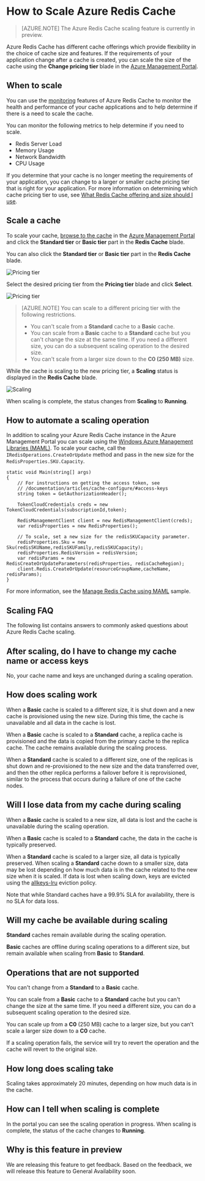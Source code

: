 <properties 
	pageTitle="How to Scale Azure Redis Cache" 
	description="Learn how to scale your Azure Redis Cache instances" 
	services="redis-cache" 
	documentationCenter="" 
	authors="steved0x" 
	manager="dwrede" 
	editor=""/>

<tags
	ms.service="cache"
	ms.date="09/30/2015"
	wacn.date=""/>

# How to Scale Azure Redis Cache

>[AZURE.NOTE] The Azure Redis Cache scaling feature is currently in preview. 

Azure Redis Cache has different cache offerings which provide flexibility in the choice of cache size and features. If the requirements of your application change after a cache is created, you can scale the size of the cache using the **Change pricing tier** blade in the [Azure Management Portal](https://manage.windowsazure.cn).

## When to scale

You can use the [monitoring](/documentation/articles/cache-how-to-monitor) features of Azure Redis Cache to monitor the health and performance of your cache applications and to help determine if there is a need to scale the cache. 

You can monitor the following metrics to help determine if you need to scale.

-	Redis Server Load
-	Memory Usage
-	Network Bandwidth
-	CPU Usage

If you determine that your cache is no longer meeting the requirements of your application, you can change to a larger or smaller cache pricing tier that is right for your application. For more information on determining which cache pricing tier to use, see [What Redis Cache offering and size should I use](/documentation/articles/cache-faq#what-redis-cache-offering-and-size-should-i-use).

## Scale a cache
To scale your cache, [browse to the cache](https://msdn.microsoft.com/zh-cn/library/azure/dn793612.aspx#RedisCacheConfiguration) in the [Azure Management Portal](https://manage.windowsazure.cn) and click the **Standard tier** or **Basic tier** part in the **Redis Cache** blade.

You can also click the **Standard tier** or **Basic tier** part in the **Redis Cache** blade.

![Pricing tier][redis-cache-pricing-tier-part]

Select the desired pricing tier from the **Pricing tier** blade and click **Select**.

![Pricing tier][redis-cache-pricing-tier-blade]

>[AZURE.NOTE] You can scale to a different pricing tier with the following restrictions.
>
>-	You can't scale from a **Standard** cache to a **Basic** cache.
>-	You can scale from a **Basic** cache to a **Standard** cache but you can't change the size at the same time. If you need a different size, you can do a subsequent scaling operation to the desired size.
>-	You can't scale from a larger size down to the **C0 (250 MB)** size.

While the cache is scaling to the new pricing tier, a **Scaling** status is displayed in the **Redis Cache** blade.

![Scaling][redis-cache-scaling]

When scaling is complete, the status changes from **Scaling** to **Running**.

## How to automate a scaling operation

In addition to scaling your Azure Redis Cache instance in the Azure Management Portal you can scale using the [Windows Azure Management Libraries (MAML)](http://azure.microsoft.com/updates/management-libraries-for-net-release-announcement/). To scale your cache, call the `IRedisOperations.CreateOrUpdate` method and pass in the new size for the `RedisProperties.SKU.Capacity`.

    static void Main(string[] args)
    {
        // For instructions on getting the access token, see
        // /documentation/articles/cache-configure/#access-keys
        string token = GetAuthorizationHeader();

        TokenCloudCredentials creds = new TokenCloudCredentials(subscriptionId,token);

        RedisManagementClient client = new RedisManagementClient(creds);
        var redisProperties = new RedisProperties();

        // To scale, set a new size for the redisSKUCapacity parameter.
        redisProperties.Sku = new Sku(redisSKUName,redisSKUFamily,redisSKUCapacity);
        redisProperties.RedisVersion = redisVersion;
        var redisParams = new RedisCreateOrUpdateParameters(redisProperties, redisCacheRegion);
        client.Redis.CreateOrUpdate(resourceGroupName,cacheName, redisParams);
    }

For more information, see the [Manage Redis Cache using MAML](https://github.com/rustd/RedisSamples/tree/master/ManageCacheUsingMAML) sample.

## Scaling FAQ

The following list contains answers to commonly asked questions about Azure Redis Cache scaling.

## After scaling, do I have to change my cache name or access keys

No, your cache name and keys are unchanged during a scaling operation.

## How does scaling work

When a **Basic** cache is scaled to a different size, it is shut down and a new cache is provisioned using the new size. During this time, the cache is unavailable and all data in the cache is lost.

When a **Basic** cache is scaled to a **Standard** cache, a replica cache is provisioned and the data is copied from the primary cache to the replica cache. The cache remains available during the scaling process.

When a **Standard** cache is scaled to a different size, one of the replicas is shut down and re-provisioned to the new size and the data transferred over, and then the other replica performs a failover before it is reprovisioned, similar to the process that occurs during a failure of one of the cache nodes.

## Will I lose data from my cache during scaling

When a **Basic** cache is scaled to a new size, all data is lost and the cache is unavailable during the scaling operation.

When a **Basic** cache is scaled to a **Standard** cache, the data in the cache is typically preserved.

When a **Standard** cache is scaled to a larger size, all data is typically preserved. When scaling a **Standard** cache down to a smaller size, data may be lost depending on how much data is in the cache related to the new size when it is scaled. If data is lost when scaling down, keys are evicted using the [allkeys-lru](http://redis.io/topics/lru-cache) eviction policy. 

Note that while Standard caches have a 99.9% SLA for availability, there is no SLA for data loss.

## Will my cache be available during scaling

**Standard** caches remain available during the scaling operation.

**Basic** caches are offline during scaling operations to a different size, but remain available when scaling from **Basic** to **Standard**.

## Operations that are not supported

You can't change from a **Standard** to a **Basic** cache.

You can scale from a **Basic** cache to a **Standard** cache but you can't change the size at the same time. If you need a different size, you can do a subsequent scaling operation to the desired size.

You can scale up from a **C0** (250 MB) cache to a larger size, but you can't scale a larger size down to a **C0** cache.

If a scaling operation fails, the service will try to revert the operation and the cache will revert to the original size.

## How long does scaling take

Scaling takes approximately 20 minutes, depending on how much data is in the cache.

## How can I tell when scaling is complete

In the portal you can see the scaling operation in progress. When scaling is complete, the status of the cache changes to **Running**.

## Why is this feature in preview

We are releasing this feature to get feedback. Based on the feedback, we will release this feature to General Availability soon.





  
<!-- IMAGES -->
[redis-cache-pricing-tier-part]: ./media/cache-how-to-scale/redis-cache-pricing-tier-part.png

[redis-cache-pricing-tier-blade]: ./media/cache-how-to-scale/redis-cache-pricing-tier-blade.png

[redis-cache-scaling]: ./media/cache-how-to-scale/redis-cache-scaling.png



